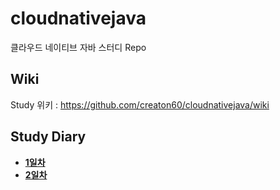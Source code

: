 # cloudnativejava
클라우드 네이티브 자바 스터디 Repo

## Wiki
Study 위키 : https://github.com/creaton60/cloudnativejava/wiki

## Study Diary
* [**1일차**](https://github.com/creaton60/cloudnativejava/wiki/1%EC%9D%BC%EC%B0%A8)
* [**2일차**](https://github.com/creaton60/cloudnativejava/wiki/2%EC%9D%BC%EC%B0%A8)
